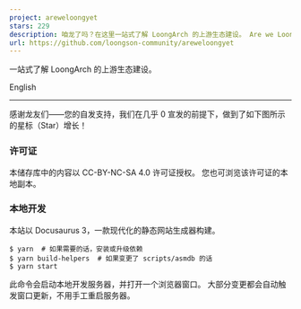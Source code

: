 ```yaml
---
project: areweloongyet
stars: 229
description: 咱龙了吗？在这里一站式了解 LoongArch 的上游生态建设。 Are we Loong yet? Follow LoongArch upstream work right here right away.
url: https://github.com/loongson-community/areweloongyet
---
```


一站式了解 LoongArch 的上游生态建设。

English

* * *

感谢龙友们——您的自发支持，我们在几乎 0 宣发的前提下，做到了如下图所示的星标（Star）增长！

### 许可证

本储存库中的内容以 CC-BY-NC-SA 4.0 许可证授权。 您也可浏览该许可证的本地副本。

### 本地开发

本站以 Docusaurus 3，一款现代化的静态网站生成器构建。

```
$ yarn  # 如果需要的话，安装或升级依赖
$ yarn build-helpers  # 如果变更了 scripts/asmdb 的话
$ yarn start
```

此命令会启动本地开发服务器，并打开一个浏览器窗口。 大部分变更都会自动触发窗口更新，不用手工重启服务器。
